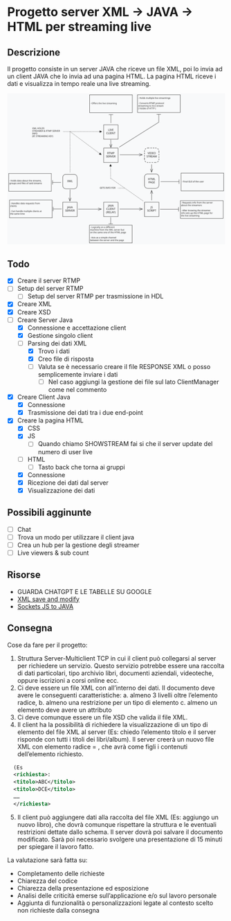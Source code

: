 # Progetto server XML -> JAVA -> HTML per streaming live

## Descrizione

Il progetto consiste in un server JAVA che riceve un file XML, poi lo invia ad un client JAVA che lo invia ad una pagina HTML. La pagina HTML riceve i dati e visualizza in tempo reale una live streaming.

![alt text](Scheme.svg)

## Todo

- [x] Creare il server RTMP
- [ ] Setup del server RTMP
  - [ ] Setup del server RTMP per trasmissione in HDL
- [x] Creare XML
- [x] Creare XSD
- [ ] Creare Server Java
  - [x] Connessione e accettazione client
  - [x] Gestione singolo client
  - [ ] Parsing dei dati XML
    - [x] Trovo i dati
    - [x] Creo file di risposta
    - [ ] Valuta se è necessario creare il file RESPONSE XML o posso semplicemente inviare i dati
      - [ ] Nel caso aggiungi la gestione dei file sul lato ClientManager come nel commento
- [x] Creare Client Java
  - [x] Connessione
  - [x] Trasmissione dei dati tra i due end-point
- [x] Creare la pagina HTML
  - [x] CSS  
  - [x] JS
    - [ ] Quando chiamo SHOWSTREAM fai si che il server update del numero di user live
  - [ ] HTML
    - [ ] Tasto back che torna ai gruppi
  - [x] Connessione
  - [x] Ricezione dei dati dal server
  - [x] Visualizzazione dei dati  

## Possibili agginunte


 - [ ] Chat
 - [ ] Trova un modo per utilizzare il client java
 - [ ] Crea un hub per la gestione degli streamer
 - [ ] Live viewers & sub count

## Risorse

- GUARDA CHATGPT E LE TABELLE SU GOOGLE
- [XML save and modify](https://chat.openai.com/share/4e6a0dce-1e5c-4150-811b-1b1d60c8bf90)
- [Sockets JS to JAVA](https://chat.openai.com/share/1c773867-ed35-49d9-969e-fa1a7afa8635)

## Consegna

Cose da fare per il progetto:
1. Struttura Server-Multiclient TCP in cui il client può collegarsi al server per richiedere
un servizio. Questo servizio potrebbe essere una raccolta di dati particolari, tipo
archivio libri, documenti aziendali, videoteche, oppure iscrizioni a corsi online ecc.
1. Ci deve essere un file XML con all’interno dei dati. Il documento deve avere le
conseguenti caratteristiche:
a. almeno 3 livelli oltre l’elemento radice,
b. almeno una restrizione per un tipo di elemento
c. almeno un elemento deve avere un attributo
1. Ci deve comunque essere un file XSD che valida il file XML.
2. Il client ha la possibilità di richiedere la visualizzazione di un tipo di elemento del file
XML al server (Es: chiedo l’elemento titolo e il server risponde con tutti i titoli dei
libri/album). Il server creerà un nuovo file XML con elemento radice = <richiesta>,
che avrà come figli i contenuti dell’elemento richiesto.

```xml
  (Es
  <richiesta>:
  <titolo>ABC</titolo>
  <titolo>DCE</titolo>
  ……
  </richiesta>
```

5. Il client può aggiungere dati alla raccolta del file XML (Es: aggiungo un nuovo libro),
che dovrà comunque rispettare la struttura e le eventuali restrizioni dettate dallo
schema. Il server dovrà poi salvare il documento modificato.
Sarà poi necessario svolgere una presentazione di 15 minuti per spiegare il lavoro fatto.


La valutazione sarà fatta su:
- Completamento delle richieste
- Chiarezza del codice
- Chiarezza della presentazione ed esposizione
- Analisi delle criticità emerse sull’applicazione e/o sul lavoro personale
- Aggiunta di funzionalità o personalizzazioni legate al contesto scelto non richieste
dalla consegna